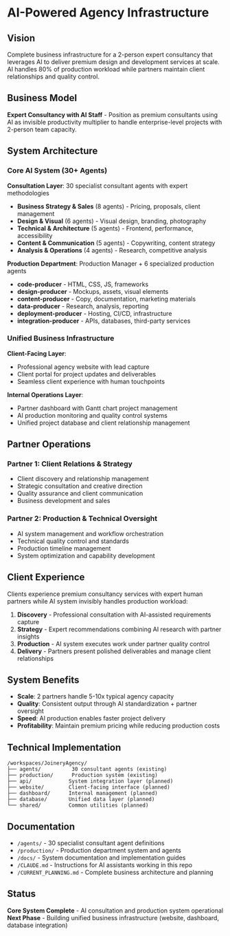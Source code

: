 # AI-Powered Agency Infrastructure

## Vision
Complete business infrastructure for a 2-person expert consultancy that leverages AI to deliver premium design and development services at scale. AI handles 80% of production workload while partners maintain client relationships and quality control.

## Business Model
**Expert Consultancy with AI Staff** - Position as premium consultants using AI as invisible productivity multiplier to handle enterprise-level projects with 2-person team capacity.

## System Architecture

### Core AI System (30+ Agents)
**Consultation Layer**: 30 specialist consultant agents with expert methodologies
- **Business Strategy & Sales** (8 agents) - Pricing, proposals, client management  
- **Design & Visual** (6 agents) - Visual design, branding, photography
- **Technical & Architecture** (5 agents) - Frontend, performance, accessibility
- **Content & Communication** (5 agents) - Copywriting, content strategy  
- **Analysis & Operations** (4 agents) - Research, competitive analysis

**Production Department**: Production Manager + 6 specialized production agents
- **code-producer** - HTML, CSS, JS, frameworks
- **design-producer** - Mockups, assets, visual elements
- **content-producer** - Copy, documentation, marketing materials
- **data-producer** - Research, analysis, reporting
- **deployment-producer** - Hosting, CI/CD, infrastructure
- **integration-producer** - APIs, databases, third-party services

### Unified Business Infrastructure
**Client-Facing Layer**:
- Professional agency website with lead capture
- Client portal for project updates and deliverables
- Seamless client experience with human touchpoints

**Internal Operations Layer**:
- Partner dashboard with Gantt chart project management
- AI production monitoring and quality control systems
- Unified project database and client relationship management

## Partner Operations

### Partner 1: Client Relations & Strategy  
- Client discovery and relationship management
- Strategic consultation and creative direction
- Quality assurance and client communication
- Business development and sales

### Partner 2: Production & Technical Oversight
- AI system management and workflow orchestration
- Technical quality control and standards
- Production timeline management
- System optimization and capability development

## Client Experience
Clients experience premium consultancy services with expert human partners while AI system invisibly handles production workload:

1. **Discovery** - Professional consultation with AI-assisted requirements capture
2. **Strategy** - Expert recommendations combining AI research with partner insights  
3. **Production** - AI system executes work under partner quality control
4. **Delivery** - Partners present polished deliverables and manage client relationships

## System Benefits
- **Scale**: 2 partners handle 5-10x typical agency capacity
- **Quality**: Consistent output through AI standardization + partner oversight
- **Speed**: AI production enables faster project delivery
- **Profitability**: Maintain premium pricing while reducing production costs

## Technical Implementation
```
/workspaces/JoineryAgency/
├── agents/          30 consultant agents (existing)
├── production/      Production system (existing)
├── api/            System integration layer (planned)
├── website/        Client-facing interface (planned)
├── dashboard/      Internal management (planned)
├── database/       Unified data layer (planned)
└── shared/         Common utilities (planned)
```

## Documentation
- `/agents/` - 30 specialist consultant agent definitions
- `/production/` - Production department system and agents
- `/docs/` - System documentation and implementation guides
- `/CLAUDE.md` - Instructions for AI assistants working in this repo
- `/CURRENT_PLANNING.md` - Complete business architecture and planning

## Status
**Core System Complete** - AI consultation and production system operational
**Next Phase** - Building unified business infrastructure (website, dashboard, database integration)